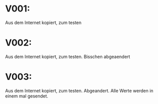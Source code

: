 # V001:
Aus dem Internet kopiert, zum testen
# V002:
Aus dem Internet kopiert, zum testen. Bisschen abgeaendert
# V003:
Aus dem Internet kopiert, zum testen. Abgeandert. Alle Werte werden in einem mal gesendet.

